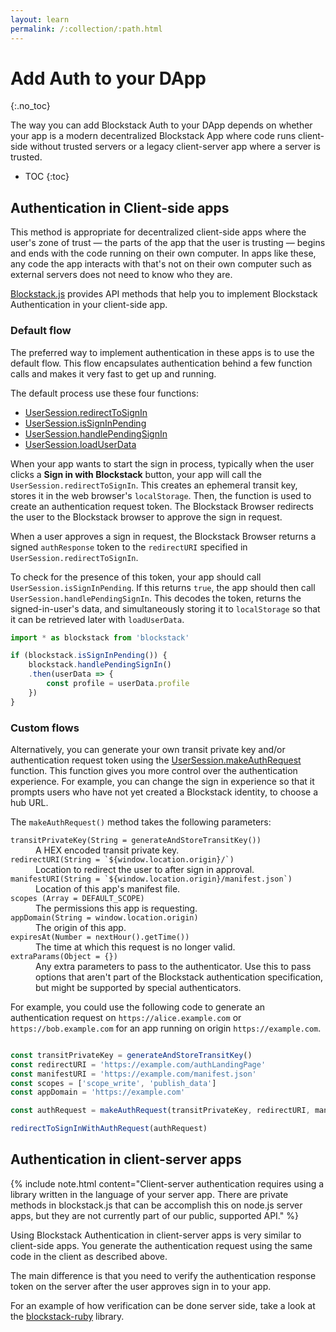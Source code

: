 ```yaml
---
layout: learn
permalink: /:collection/:path.html
---
```

# Add Auth to your DApp
{:.no_toc}

The way you can add Blockstack Auth to your DApp depends on whether your
app is a modern decentralized Blockstack App where code runs client-side without
trusted servers or a legacy client-server app where a server is trusted.

* TOC
{:toc}

## Authentication in Client-side apps

This method is appropriate for decentralized client-side apps where the user's
zone of trust &mdash; the parts of the app that the user is trusting &mdash; begins and ends
with the code running on their own computer. In apps like these, any code the
app interacts with that's not on their own computer such as external servers
does not need to know who they are.

[Blockstack.js](https://blockstack.github.io/blockstack.js/) provides API
methods that help you to implement Blockstack Authentication in your client-side
app.

### Default flow

The preferred way to implement authentication in these apps is to use the
default flow. This flow encapsulates authentication behind a few function
calls and makes it very fast to get up and running.

The default process use these four functions:

- <a href="https://blockstack.github.io/blockstack.js/classes/usersession.html#redirecttosignin" target="_blank">UserSession.redirectToSignIn</a>
- <a href="https://blockstack.github.io/blockstack.js/classes/usersession.html#issigninpending" target="_blank">UserSession.isSignInPending</a>
- <a href="https://blockstack.github.io/blockstack.js/classes/usersession.html#handlependingsignin" target="_blank">UserSession.handlePendingSignIn</a>
- <a href="https://blockstack.github.io/blockstack.js/classes/usersession.html#loaduserdata" target="_blank">UserSession.loadUserData</a>

When your app wants to start the sign in process, typically when the user clicks
a **Sign in with Blockstack** button, your app will call the `UserSession.redirectToSignIn`.
This creates an ephemeral transit key, stores it in the web browser's
`localStorage`. Then, the function is used to create an authentication request token. The Blockstack Browser
redirects the user to the Blockstack browser to approve the sign in request.


When a user approves a sign in request, the Blockstack Browser returns a signed `authResponse` token to the `redirectURI` specified in `UserSession.redirectToSignIn`.

To check for the presence of this token, your app should call `UserSession.isSignInPending`. If this returns `true`, the app should then call `UserSession.handlePendingSignIn`. This decodes the token, returns the signed-in-user's data, and simultaneously storing it to `localStorage` so that it can be retrieved later with `loadUserData`.

```js
import * as blockstack from 'blockstack'

if (blockstack.isSignInPending()) {
    blockstack.handlePendingSignIn()
    .then(userData => {
        const profile = userData.profile
    })
}

```

### Custom flows

Alternatively, you can generate your own transit private key and/or
authentication request token using the <a href="https://blockstack.github.io/blockstack.js/classes/usersession.html#makeauthrequest" target="_blank">UserSession.makeAuthRequest</a> function. This function gives you more control over the authentication experience. For example, you can change the sign in experience so that it prompts users who have not yet created a Blockstack identity, to choose a hub URL.

 The `makeAuthRequest()` method takes the following parameters:

<dl class="uk-description-list">
   <dt class="uk-text-lowercase">
      <code>transitPrivateKey(String = generateAndStoreTransitKey())</code>
   </dt>
   <dd>A HEX encoded transit private key.</dd>
   <dt class="uk-text-lowercase">
      <code>redirectURI(String = `${window.location.origin}/`)</code>
   </dt>
   <dd>Location to redirect the user to after sign in approval.</dd>
   <dt class="uk-text-lowercase">
      <code>manifestURI(String = `${window.location.origin}/manifest.json`)</code>
   </dt>
   <dd>
      Location of this app's manifest file.
      </dd>
   <dt class="uk-text-lowercase">
      <code>scopes (Array = DEFAULT_SCOPE)</code>
   </dt>
   <dd>The permissions this app is requesting.</dd>
   <dt class="uk-text-lowercase">
      <code>appDomain(String = window.location.origin)</code>
   </dt>
   <dd>The origin of this app.</dd>
   <dt class="uk-text-lowercase">
      <code>expiresAt(Number = nextHour().getTime())</code>
   </dt>
   <dd>The time at which this request is no longer valid.</dd>
   <dt class="uk-text-lowercase">
      <code>extraParams(Object = {})</code>
   </dt>
   <dd>Any extra parameters to pass to the authenticator. Use this to pass options that aren't part of the Blockstack authentication specification, but might be supported by special authenticators.</dd>
</dl>


For example, you could use the following code to generate an authentication
request on `https://alice.example.com` or `https://bob.example.com` for an app
running on origin `https://example.com`.

```js

const transitPrivateKey = generateAndStoreTransitKey()
const redirectURI = 'https://example.com/authLandingPage'
const manifestURI = 'https://example.com/manifest.json'
const scopes = ['scope_write', 'publish_data']
const appDomain = 'https://example.com'

const authRequest = makeAuthRequest(transitPrivateKey, redirectURI, manifestURI, scopes, appDomain)

redirectToSignInWithAuthRequest(authRequest)
```

## Authentication in client-server apps

{% include note.html content="Client-server authentication requires using a library written in the
language of your server app. There are private methods in blockstack.js that can
be accomplish this on node.js server apps, but they are not currently part of
our public, supported API." %}

Using Blockstack Authentication in client-server apps is very similar to
client-side apps. You generate the authentication request using the same code in
the client as described above.

The main difference is that you need to verify the authentication response token
on the server after the user approves sign in to your app.

For an example of how verification can be done server side, take a look at the
[blockstack-ruby](https://github.com/blockstack/blockstack-ruby#to-verify-an-auth-response)
library.
